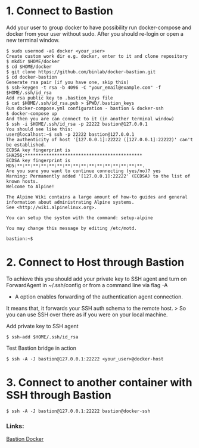 
# 1. Connect to Bastion
Add your user to group docker to have possibility run docker-compose and docker from your user without sudo. After you should re-login or open a new terminal window.
```
$ sudo usermod -aG docker <your_user>
Create custom work dir e.g. docker, enter to it and clone repository
$ mkdir $HOME/docker 
$ cd $HOME/docker
$ git clone https://github.com/binlab/docker-bastion.git
$ cd docker-bastion
Generate rsa pair (if you have one, skip this)
$ ssh-keygen -t rsa -b 4096 -C "your_email@example.com" -f $HOME/.ssh/id_rsa
Add rsa public key to .bastion_keys file
$ cat $HOME/.ssh/id_rsa.pub > $PWD/.bastion_keys
Run docker-compose.yml configuration - bastion & docker-ssh
$ docker-compose up
And then you are can connect to it (in another terminal window)
$ ssh -i $HOME/.ssh/id_rsa -p 22222 bastion@127.0.0.1
You should see like this:
user@localhost:~$ ssh -p 22222 bastion@127.0.0.1
The authenticity of host '[127.0.0.1]:22222 ([127.0.0.1]:22222)' can't be established.
ECDSA key fingerprint is 
SHA256:********************************************
ECDSA key fingerprint is MD5:**:**:**:**:**:**:**:**:**:**:**:**:**:**:**:**.
Are you sure you want to continue connecting (yes/no)? yes
Warning: Permanently added '[127.0.0.1]:22222' (ECDSA) to the list of known hosts.
Welcome to Alpine!

The Alpine Wiki contains a large amount of how-to guides and general
information about administrating Alpine systems.
See <http://wiki.alpinelinux.org>.

You can setup the system with the command: setup-alpine

You may change this message by editing /etc/motd.

bastion:~$ 

```

# 2. Connect to Host through Bastion
To achieve this you should add your private key to SSH agent and turn on ForwardAgent in ~/.ssh/config or from a command line via flag -A

- A option enables forwarding of the authentication agent connection.

It means that, it forwards your SSH auth schema to the remote host. > So you can use SSH over there as if you were on your local machine.

Add private key to SSH agent
```
$ ssh-add $HOME/.ssh/id_rsa
```
Test Bastion bridge in action
```
$ ssh -A -J bastion@127.0.0.1:22222 <your_user>@docker-host
```
# 3. Connect to another container with SSH through Bastion
```
$ ssh -A -J bastion@127.0.0.1:22222 bastion@docker-ssh
```
### Links:
[Bastion Docker](https://hub.docker.com/r/binlab/bastion)
